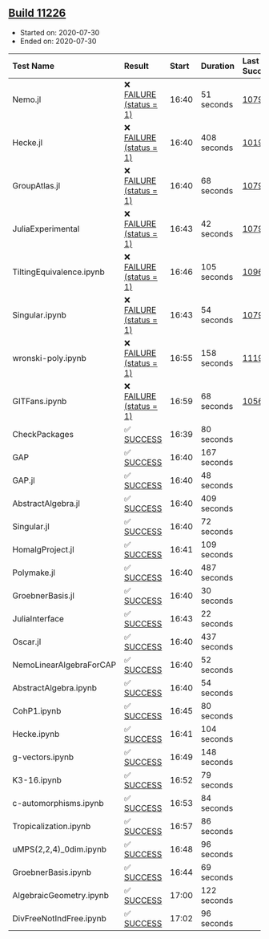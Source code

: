 ## [Build 11226](https://oscarci.mathematik.uni-kl.de/job/oscar/11226/)

* Started on: 2020-07-30
* Ended on: 2020-07-30

| Test Name    | Result | Start | Duration | Last Success | First Failure |
|:-------------|:-------|:------|:---------|:-------------|:--------------|
| Nemo.jl | ❌ [FAILURE (status = 1)](https://oscarci.mathematik.uni-kl.de/job/oscar/11226/artifact/logs/build-11226/Nemo.jl.log) | 16:40 | 51 seconds | [10790](https://oscarci.mathematik.uni-kl.de/job/oscar/10790/) | [10791](https://oscarci.mathematik.uni-kl.de/job/oscar/10791/) |
| Hecke.jl | ❌ [FAILURE (status = 1)](https://oscarci.mathematik.uni-kl.de/job/oscar/11226/artifact/logs/build-11226/Hecke.jl.log) | 16:40 | 408 seconds | [10197](https://oscarci.mathematik.uni-kl.de/job/oscar/10197/) | [10198](https://oscarci.mathematik.uni-kl.de/job/oscar/10198/) |
| GroupAtlas.jl | ❌ [FAILURE (status = 1)](https://oscarci.mathematik.uni-kl.de/job/oscar/11226/artifact/logs/build-11226/GroupAtlas.jl.log) | 16:40 | 68 seconds | [10790](https://oscarci.mathematik.uni-kl.de/job/oscar/10790/) | [10791](https://oscarci.mathematik.uni-kl.de/job/oscar/10791/) |
| JuliaExperimental | ❌ [FAILURE (status = 1)](https://oscarci.mathematik.uni-kl.de/job/oscar/11226/artifact/logs/build-11226/JuliaExperimental.log) | 16:43 | 42 seconds | [10790](https://oscarci.mathematik.uni-kl.de/job/oscar/10790/) | [10791](https://oscarci.mathematik.uni-kl.de/job/oscar/10791/) |
| TiltingEquivalence.ipynb | ❌ [FAILURE (status = 1)](https://oscarci.mathematik.uni-kl.de/job/oscar/11226/artifact/logs/build-11226/TiltingEquivalence.ipynb.log) | 16:46 | 105 seconds | [10962](https://oscarci.mathematik.uni-kl.de/job/oscar/10962/) | [10963](https://oscarci.mathematik.uni-kl.de/job/oscar/10963/) |
| Singular.ipynb | ❌ [FAILURE (status = 1)](https://oscarci.mathematik.uni-kl.de/job/oscar/11226/artifact/logs/build-11226/Singular.ipynb.log) | 16:43 | 54 seconds | [10790](https://oscarci.mathematik.uni-kl.de/job/oscar/10790/) | [10791](https://oscarci.mathematik.uni-kl.de/job/oscar/10791/) |
| wronski-poly.ipynb | ❌ [FAILURE (status = 1)](https://oscarci.mathematik.uni-kl.de/job/oscar/11226/artifact/logs/build-11226/wronski-poly.ipynb.log) | 16:55 | 158 seconds | [11192](https://oscarci.mathematik.uni-kl.de/job/oscar/11192/) | [11193](https://oscarci.mathematik.uni-kl.de/job/oscar/11193/) |
| GITFans.ipynb | ❌ [FAILURE (status = 1)](https://oscarci.mathematik.uni-kl.de/job/oscar/11226/artifact/logs/build-11226/GITFans.ipynb.log) | 16:59 | 68 seconds | [10566](https://oscarci.mathematik.uni-kl.de/job/oscar/10566/) | [10567](https://oscarci.mathematik.uni-kl.de/job/oscar/10567/) |
| CheckPackages | ✅ [SUCCESS](https://oscarci.mathematik.uni-kl.de/job/oscar/11226/artifact/logs/build-11226/CheckPackages.log) | 16:39 | 80 seconds |  |  |
| GAP | ✅ [SUCCESS](https://oscarci.mathematik.uni-kl.de/job/oscar/11226/artifact/logs/build-11226/GAP.log) | 16:40 | 167 seconds |  |  |
| GAP.jl | ✅ [SUCCESS](https://oscarci.mathematik.uni-kl.de/job/oscar/11226/artifact/logs/build-11226/GAP.jl.log) | 16:40 | 48 seconds |  |  |
| AbstractAlgebra.jl | ✅ [SUCCESS](https://oscarci.mathematik.uni-kl.de/job/oscar/11226/artifact/logs/build-11226/AbstractAlgebra.jl.log) | 16:40 | 409 seconds |  |  |
| Singular.jl | ✅ [SUCCESS](https://oscarci.mathematik.uni-kl.de/job/oscar/11226/artifact/logs/build-11226/Singular.jl.log) | 16:40 | 72 seconds |  |  |
| HomalgProject.jl | ✅ [SUCCESS](https://oscarci.mathematik.uni-kl.de/job/oscar/11226/artifact/logs/build-11226/HomalgProject.jl.log) | 16:41 | 109 seconds |  |  |
| Polymake.jl | ✅ [SUCCESS](https://oscarci.mathematik.uni-kl.de/job/oscar/11226/artifact/logs/build-11226/Polymake.jl.log) | 16:40 | 487 seconds |  |  |
| GroebnerBasis.jl | ✅ [SUCCESS](https://oscarci.mathematik.uni-kl.de/job/oscar/11226/artifact/logs/build-11226/GroebnerBasis.jl.log) | 16:40 | 30 seconds |  |  |
| JuliaInterface | ✅ [SUCCESS](https://oscarci.mathematik.uni-kl.de/job/oscar/11226/artifact/logs/build-11226/JuliaInterface.log) | 16:43 | 22 seconds |  |  |
| Oscar.jl | ✅ [SUCCESS](https://oscarci.mathematik.uni-kl.de/job/oscar/11226/artifact/logs/build-11226/Oscar.jl.log) | 16:40 | 437 seconds |  |  |
| NemoLinearAlgebraForCAP | ✅ [SUCCESS](https://oscarci.mathematik.uni-kl.de/job/oscar/11226/artifact/logs/build-11226/NemoLinearAlgebraForCAP.log) | 16:40 | 52 seconds |  |  |
| AbstractAlgebra.ipynb | ✅ [SUCCESS](https://oscarci.mathematik.uni-kl.de/job/oscar/11226/artifact/logs/build-11226/AbstractAlgebra.ipynb.log) | 16:40 | 54 seconds |  |  |
| CohP1.ipynb | ✅ [SUCCESS](https://oscarci.mathematik.uni-kl.de/job/oscar/11226/artifact/logs/build-11226/CohP1.ipynb.log) | 16:45 | 80 seconds |  |  |
| Hecke.ipynb | ✅ [SUCCESS](https://oscarci.mathematik.uni-kl.de/job/oscar/11226/artifact/logs/build-11226/Hecke.ipynb.log) | 16:41 | 104 seconds |  |  |
| g-vectors.ipynb | ✅ [SUCCESS](https://oscarci.mathematik.uni-kl.de/job/oscar/11226/artifact/logs/build-11226/g-vectors.ipynb.log) | 16:49 | 148 seconds |  |  |
| K3-16.ipynb | ✅ [SUCCESS](https://oscarci.mathematik.uni-kl.de/job/oscar/11226/artifact/logs/build-11226/K3-16.ipynb.log) | 16:52 | 79 seconds |  |  |
| c-automorphisms.ipynb | ✅ [SUCCESS](https://oscarci.mathematik.uni-kl.de/job/oscar/11226/artifact/logs/build-11226/c-automorphisms.ipynb.log) | 16:53 | 84 seconds |  |  |
| Tropicalization.ipynb | ✅ [SUCCESS](https://oscarci.mathematik.uni-kl.de/job/oscar/11226/artifact/logs/build-11226/Tropicalization.ipynb.log) | 16:57 | 86 seconds |  |  |
| uMPS(2,2,4)_0dim.ipynb | ✅ [SUCCESS](https://oscarci.mathematik.uni-kl.de/job/oscar/11226/artifact/logs/build-11226/uMPS-2-2-4-_0dim.ipynb.log) | 16:48 | 96 seconds |  |  |
| GroebnerBasis.ipynb | ✅ [SUCCESS](https://oscarci.mathematik.uni-kl.de/job/oscar/11226/artifact/logs/build-11226/GroebnerBasis.ipynb.log) | 16:44 | 69 seconds |  |  |
| AlgebraicGeometry.ipynb | ✅ [SUCCESS](https://oscarci.mathematik.uni-kl.de/job/oscar/11226/artifact/logs/build-11226/AlgebraicGeometry.ipynb.log) | 17:00 | 122 seconds |  |  |
| DivFreeNotIndFree.ipynb | ✅ [SUCCESS](https://oscarci.mathematik.uni-kl.de/job/oscar/11226/artifact/logs/build-11226/DivFreeNotIndFree.ipynb.log) | 17:02 | 96 seconds |  |  |

